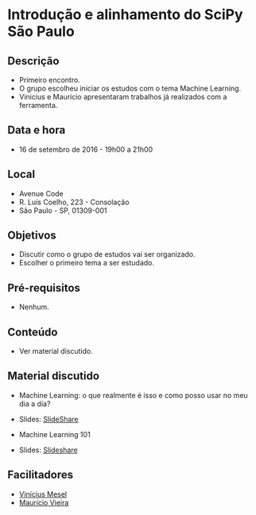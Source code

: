 # Introdução e alinhamento do SciPy São Paulo

## Descrição
* Primeiro encontro.
* O grupo escolheu iniciar os estudos com o tema Machine Learning.
* Vinicius e Maurício apresentaram trabalhos já realizados com a ferramenta.

## Data e hora
* 16 de setembro de 2016 - 19h00 a 21h00

## Local
* Avenue Code
* R. Luís Coelho, 223 - Consolação
* São Paulo - SP, 01309-001

## Objetivos
* Discutir como o grupo de estudos vai ser organizado.
* Escolher o primeiro tema a ser estudado.

## Pré-requisitos
* Nenhum.

## Conteúdo
* Ver material discutido.

## Material discutido
* Machine Learning: o que realmente é isso e como posso usar no meu dia a dia?
* Slides: [SlideShare](http://pt.slideshare.net/ViniciusMesel/machine-learning-o-que-isso)

* Machine Learning 101
* Slides: [Slideshare](http://pt.slideshare.net/mauriciovieira/machine-learning-101-speakerdeck)

## Facilitadores
* [Vinícius Mesel](http://vmesel.com)
* [Maurício Vieira](http://mauriciovieira.net)
